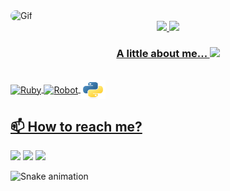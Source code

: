 
<img align="leaft" alt="Gif" height="300" width="1090" style="border-radius:50px;"  src="https://camo.githubusercontent.com/5dc6ee33381917e41fc9c4951799268998f11a9b864399bf79a0842e4f9b194d/68747470733a2f2f692e696d6775722e636f6d2f315a76566b44632e676966">

<div align="center">
  <a href="https://www.linkedin.com/in/gustavohmachado/">
  <img height="160em" src="https://github-readme-stats.vercel.app/api?username=GustavoMachado22&show_icons=true&theme=dracula&include_all_commits=true&count_private=false"/> 
  <img height="160em" src="https://github-readme-stats.vercel.app/api/top-langs/?username=GustavoMachado22&layout=compact&langs_count=7&theme=dracula"/>

### A little about me...  <img src="https://media.giphy.com/media/VgCDAzcKvsR6OM0uWg/giphy.gif" width="60"> 
    
 </div>
  
 </div>
    
</div>
<div style="display: inline_block"><br>
  <img align="center" alt="Ruby" height="30" width="100" src="https://img.shields.io/badge/Ruby-CC342D?style=for-the-badge&logo=ruby&logoColor=white">
  <img align="center" alt="Robot" height="30" width="150" src="https://img.shields.io/badge/Robot%20Framework-000000?style=for-the-badge&logo=robot-framework&logoColor=white">
    <img align="center" alt="Python" height="30" width="40" src="https://raw.githubusercontent.com/devicons/devicon/master/icons/python/python-original.svg">
</div>
  
  ## 📫 How to reach me?
<div> 

  <a href = "mailto:gustavo.hmsjr@gmail.com"><img src="https://img.shields.io/badge/-Gmail-%23333?style=for-the-badge&logo=gmail&logoColor=white" target="_blank"></a>
  <a href="https://www.linkedin.com/in/gustavohmachado/" target="_blank"><img src="https://img.shields.io/badge/-LinkedIn-%230077B5?style=for-the-badge&logo=linkedin&logoColor=white" target="_blank"></a> 
  <a href="https://www.instagram.com/gustavoaxe/" target="_blank"><img src="https://img.shields.io/badge/-Instagram-%23E4405F?style=for-the-badge&logo=instagram&logoColor=white" target="_blank"></a>  
 <div> 
   
![Snake animation](https://github.com/GustavoMachado22/GustavoMachado22/blob/output/github-contribution-grid-snake.svg)
   
